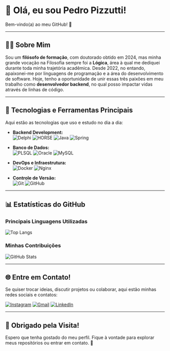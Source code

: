 # 👋 Olá, eu sou Pedro Pizzutti!  
Bem-vindo(a) ao meu GitHub! 🚀

---

## 🧑‍💻 Sobre Mim  
Sou um **filósofo de formação**, com doutorado obtido em 2024, mas minha grande vocação na Filosofia sempre foi a **Lógica**, área à qual me dediquei durante toda minha trajetória acadêmica. Desde 2022, no entando, apaixonei-me por linguagens de programação e a área do desenvolvimento de software. Hoje, tenho a oportunidade de unir essas três paixões em meu trabalho como **desenvolvedor backend**, no qual posso impactar vidas através de linhas de código.

---

## 🚀 Tecnologias e Ferramentas Principais  
Aqui estão as tecnologias que uso e estudo no dia a dia:

- **Backend Development:**  
  ![Delphi](https://img.shields.io/badge/-Delphi-EE1F35?style=for-the-badge&logo=Delphi) ![HORSE](https://img.shields.io/badge/-HORSE-FF4000?logo=delphi&style=for-the-badge) ![Java](https://img.shields.io/badge/java-%23ED8B00.svg?style=for-the-badge&logo=openjdk&logoColor=white) ![Spring](https://img.shields.io/badge/spring-%236DB33F.svg?style=for-the-badge&logo=spring&logoColor=white)  

- **Banco de Dados:**  
  ![PLSQL](https://img.shields.io/badge/-PLSQL-purple?style=for-the-badge&logo=oracle&logoColor=white) ![Oracle](https://img.shields.io/badge/-Oracle-F80000?style=for-the-badge&logo=oracle&logoColor=white) ![MySQL](https://img.shields.io/badge/mysql-%2300f.svg?style=for-the-badge&logo=mysql&logoColor=white)  

- **DevOps e Infraestrutura:**  
  ![Docker](https://img.shields.io/badge/Docker-2496ED?style=for-the-badge&logo=docker&logoColor=white) ![Nginx](https://img.shields.io/badge/Nginx-009639?style=for-the-badge&logo=nginx&logoColor=white)  

- **Controle de Versão:**  
  ![Git](https://img.shields.io/badge/Git-E34F26?style=for-the-badge&logo=git&logoColor=white) ![GitHub](https://img.shields.io/badge/GitHub-100000?style=for-the-badge&logo=github&logoColor=white)  

---

## 📊 Estatísticas do GitHub  
### Principais Linguagens Utilizadas  
![Top Langs](https://github-readme-stats-git-master-pedro-pizzuttis-projects.vercel.app/api/top-langs/?username=PedroPizzutti&layout=compact&langs_count=7&theme=midnight-purple)  

### Minhas Contribuições  
![GitHub Stats](https://github-readme-stats-git-master-pedro-pizzuttis-projects.vercel.app/api?username=PedroPizzutti&show_icons=true&theme=midnight-purple&include_all_commits=true)  

---

## 🌐 Entre em Contato!  
Se quiser trocar ideias, discutir projetos ou colaborar, aqui estão minhas redes sociais e contatos:  

[![Instagram](https://img.shields.io/badge/-Instagram-%23E4405F?style=for-the-badge&logo=instagram&logoColor=white)](https://www.instagram.com/p.pizzutti/) [![Gmail](https://img.shields.io/badge/-Gmail-%23333?style=for-the-badge&logo=gmail&logoColor=white)](mailto:pedropizzutti@gmail.com) [![LinkedIn](https://img.shields.io/badge/LinkedIn-0077B5?style=for-the-badge&logo=linkedin&logoColor=white)](https://www.linkedin.com/in/pedropizzutti/)  

---

## 🙌 Obrigado pela Visita!  
Espero que tenha gostado do meu perfil. Fique à vontade para explorar meus repositórios ou entrar em contato. 🚀  
